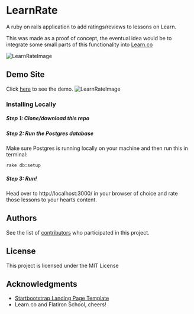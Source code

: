 # LearnRate
A ruby on rails application to add ratings/reviews to lessons on Learn.

This was made as a proof of concept, the eventual idea would be to integrate some small parts of this functionality into [Learn.co](https://learn.co/)

![LearnRateImage](http://oi67.tinypic.com/egrfro.jpg)

## Demo Site
Click [here](https://murmuring-spire-56141.herokuapp.com/) to see the demo.
![LearnRateImage](http://oi64.tinypic.com/29vi0cm.jpg)

### Installing Locally

##### Step 1: Clone/download this repo


##### Step 2: Run the Postgres database
Make sure Postgres is running locally on your machine and then run this in terminal:
```
rake db:setup
```

##### Step 3: Run!
Head over to http://localhost:3000/ in your browser of choice and rate those lessons to your hearts content.


## Authors

See the list of [contributors](https://github.com/jonathanandrewsuk/LearnRate/graphs/contributors) who participated in this project.

## License

This project is licensed under the MIT License

## Acknowledgments

* [Startbootstrap Landing Page Template](https://startbootstrap.com/template-overviews/new-age/)
* Learn.co and Flatiron School, cheers!
